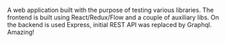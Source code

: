 A web application built with the purpose of testing various libraries. The frontend is built using React/Redux/Flow and a couple of auxiliary libs. On the backend is used Express, initial REST API was replaced by Graphql.
Amazing!
